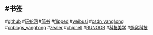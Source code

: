 
#**书签**
--------
#[github](https://github.com/github "github")
#[玩蛇网](http://www.iplaypython.com/jichu/ "玩蛇网")
#[简书](http://www.jianshu.com/ "简书")
#[flipped](http://www.flipped.cn/ "flipped")
#[weibusi](http://www.weibusi.net/)
#[csdn_yanghong](http://blog.csdn.net/yang_hong_ "csdn")
#[cnblogs_yanghong](http://www.cnblogs.com/yanghong-hnu/ "cnblogs")
#[zealer](http://www.zealer.com/ "zealer")
#[chiphell](https://www.chiphell.com/portal.php "chiphell")
#[RUNOOB](http://www.runoob.com/ "runoob")
#[科技美学](http://www.kejimeixue.com/ "科技美学")
#[蜗窝科技](http://www.wowotech.net/)
